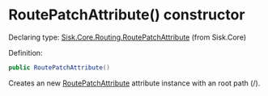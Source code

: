 <!--

Copyrights 2023 Sisk Framework - CypherPotato
Published under MIT license

!!! DO NOT EDIT THIS FILE !!!
This file was generated by a tool in the Sisk package. To edit the information in this documentation,
edit the XML documentation present in the Sisk source code.

-->


# RoutePatchAttribute() constructor

Declaring type: [Sisk.Core.Routing.RoutePatchAttribute](/spec/Sisk.Core.Routing.RoutePatchAttribute.md) (from Sisk.Core)


Definition:

```cs
public RoutePatchAttribute()
```

Creates an new <a href="/spec/Sisk.Core.Routing.RoutePatchAttribute.md">RoutePatchAttribute</a> attribute instance with an root path (/).

